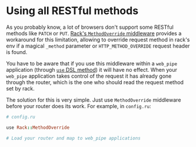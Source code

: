 # Using all RESTful methods

As you probably know, a lot of browsers don't support some RESTful
methods like `PATCH` or `PUT`. [Rack's `MethodOverride`
middleware](https://github.com/rack/rack/blob/master/lib/rack/method_override.rb)
provides a workaround for this limitation, allowing to override
request method in rack's env if a magical `_method` parameter or
`HTTP_METHOD_OVERRIDE` request header is found.

You have to be aware that if you use this middleware within a
`web_pipe` application (through [`use` DSL
method](docs/using_rack_middlewares.md)) it will have no effect.
When your `web_pipe` application takes control of the request it
has already gone through the router, which is the one who should
read the request method set by rack.

The solution for this is very simple. Just use `MethodOverride` middleware before your router does its work. For example, in `config.ru`:

```ruby
# config.ru

use Rack::MethodOverride

# Load your router and map to web_pipe applications
```
